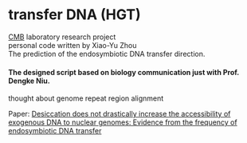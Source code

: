 # transfer DNA (HGT)
[CMB](https://cmb.bnu.edu.cn) laboratory research project\
personal code written by Xiao-Yu Zhou\
The prediction of the endosymbiotic DNA transfer direction.
#### The designed script based on biology communication just with Prof. Dengke Niu.

thought about genome repeat region alignment

Paper: [Desiccation does not drastically increase the accessibility of exogenous DNA to nuclear genomes: Evidence from the frequency of endosymbiotic DNA transfer](https://doi.org/10.1186/s12864-020-06865-8)
